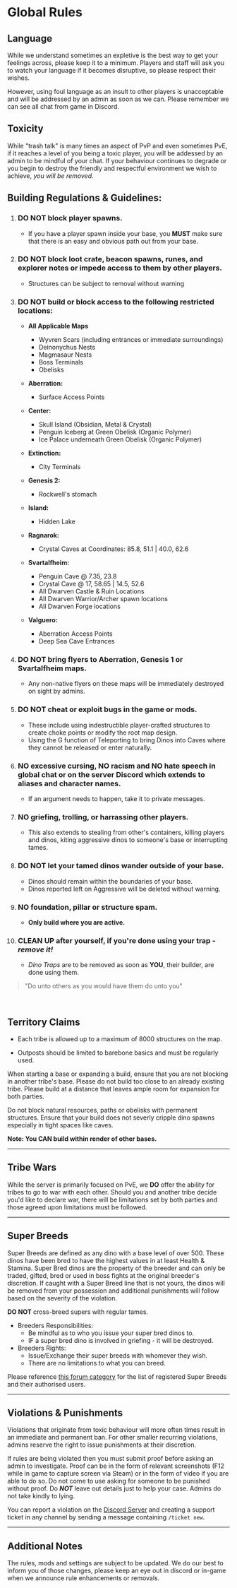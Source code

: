 # Global Rules

## Language

While we understand sometimes an expletive is the best way to get your feelings across, please keep it to a minimum. Players and staff will ask you to watch your language if it becomes disruptive, so please respect their wishes. 

However, using foul language as an insult to other players is unacceptable and will be addressed by an admin as soon as we can. Please remember we can see all chat from game in Discord.<br>

## Toxicity

While "trash talk" is many times an aspect of PvP and even sometimes PvE, if it reaches a level of you being a toxic player, you will be addessed by an admin to be mindful of your chat. If your behaviour continues to degrade or you begin to destroy the friendly and respectful environment we wish to achieve, _you will be removed_.<br>

## Building Regulations & Guidelines:<br>

1. ### **DO NOT** block player spawns.
   - If you have a player spawn inside your base, you __**MUST**__ make sure that there is an easy and obvious path out from your base.

2. ### **DO NOT** block loot crate, beacon spawns, runes, and explorer notes or impede access to them by other players.
   - Structures can be subject to removal without warning

3. ### **DO NOT** build or block access to the following restricted locations:
   -  **All Applicable Maps**
      * Wyvren Scars (including entrances or immediate surroundings)
      * Deinonychus Nests
      * Magmasaur Nests
      * Boss Terminals
      * Obelisks
  
   -  **Aberration:**
      * Surface Access Points

   -  **Center:**
      * Skull Island (Obsidian, Metal & Crystal)
      * Penguin Iceberg at Green Obelisk (Organic Polymer)
      * Ice Palace underneath Green Obelisk (Organic Polymer)

   -  **Extinction:**
      * City Terminals

   -  **Genesis 2:**
      * Rockwell's stomach

   -  **Island:**
      * Hidden Lake

   -  **Ragnarok:**
      * Crystal Caves at Coordinates: 85.8, 51.1 | 40.0, 62.6

   - **Svartalfheim:**
      * Penguin Cave @ 7.35, 23.8
      * Crystal Cave @ 17, 58.65 | 14.5, 52.6
      * All Dwarven Castle & Ruin Locations
      * All Dwarven Warrior/Archer spawn locations
      * All Dwarven Forge locations

   -  **Valguero:**
      * Aberration Access Points
      * Deep Sea Cave Entrances<br>


4. ### **DO NOT** bring flyers to Aberration, Genesis 1 or Svartalfheim maps. 
    - Any non-native flyers on these maps will be immediately destroyed on sight by admins.

5. ### **DO NOT** cheat or exploit bugs in the game or mods. 
    - These include using indestructible player-crafted structures to create choke points or modify the root map design.
    - Using the G function of Teleporting to bring Dinos into Caves where they cannot be released or enter naturally.

6. ### **NO** excessive cursing, **NO** racism and **NO** hate speech in global chat or on the server Discord which extends to aliases and character names.  
    - If an argument needs to happen, take it to private messages.

7. ### **NO** griefing, trolling, or harrassing other players. 
    - This also extends to stealing from other's containers, killing players and dinos, kiting aggressive dinos to someone's base or interrupting tames.

8. ### **DO NOT** let your tamed dinos wander outside of your base.
    - Dinos should remain within the boundaries of your base.
    - Dinos reported left on Aggressive will be deleted without warning.

9. ### **NO** foundation, pillar or structure spam. 
    - **Only build where you are active.**

10. ### **CLEAN UP** after yourself, if you're done using your trap - **_remove it!_**
    - _Dino Traps_ are to be removed as soon as **YOU**, their builder, are done using them.

> "Do unto others as you would have them do unto you"

<br>

## **Territory Claims**

* Each tribe is allowed up to a maximum of 8000 structures on the map.

* Outposts should be limited to barebone basics and must be regularly used.

When starting a base or expanding a build, ensure that you are not blocking in another tribe's base. Please do not build too close to an already existing tribe. Please build at a distance that leaves ample room for expansion for both parties.

Do not block natural resources, paths or obelisks with permanent structures. Ensure that your build does not severly cripple dino spawns especially in tight spaces like caves.

**Note: You CAN build within render of other bases.**

---

## **Tribe Wars**

While the server is primarily focused on PvE, we **DO** offer the ability for tribes to go to war with each other.  Should you and another tribe decide you'd like to declare war, there will be limitations set by both parties and those agreed upon limitations must be followed.

---

## **Super Breeds**

Super Breeds are defined as any dino with a base level of over 500. These dinos have been bred to have the highest values in at least Health & Stamina. Super Bred dinos are the property of the breeder and can only be traded, gifted, bred or used in boss fights at the original breeder's discretion. If caught with a Super Breed line that is not yours, the dinos will be removed from your possession and additional punishments will follow based on the severity of the violation.

**DO NOT** cross-breed supers with regular tames.
  - Breeders Responsibilities:
    - Be mindful as to who you issue your super bred dinos to.
    - IF a super bred dino is involved in griefing - it will be destroyed.
  - Breeders Rights:
    - Issue/Exchange their super breeds with whomever they wish.
    - There are no limitations to what you can breed.

Please reference [this forum category](https://docs.google.com/document/d/e/2PACX-1vRVFVWtmYawjnuT7MhqTDSsoanbGIae-IEW3UvPsH4U8YPziBXViHwOxnRQOJXXLOrhLQboP_cUYwko/pub) for the list of registered Super Breeds and their authorised users.

---

## **Violations & Punishments**

Violations that originate from toxic behaviour will more often times result in an immediate and permanent ban. For other smaller recurring violations, admins reserve the right to issue punishments at their discretion.

If rules are being violated then you must submit proof before asking an admin to investigate. Proof can be in the form of relevant screenshots (F12 while in game to capture screen via Steam) or in the form of video if you are able to do so. Do not come to use asking for someone to be punished without proof. Do **_NOT_** leave out details just to help your case. Admins do not take kindly to lying.

You can report a violation on the [Discord Server](https://discord.gg/supremegaming) and creating a support ticket in any channel by sending a message containing `/ticket new`.

---

## **Additional Notes**

The rules, mods and settings are subject to be updated. We do our best to inform you of those changes, please keep an eye out in discord or in-game when we announce rule enhancements or removals.
